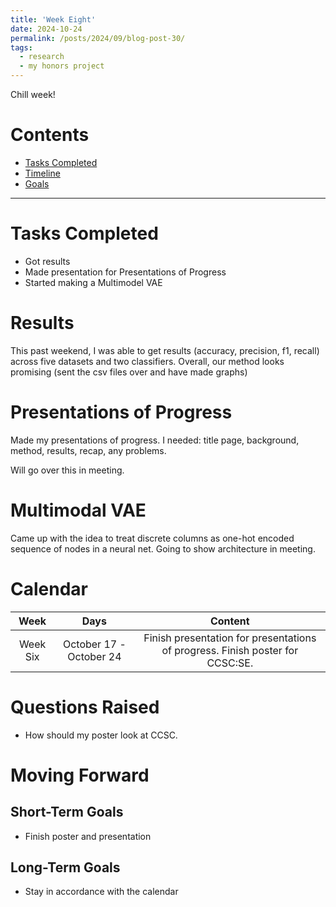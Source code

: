 ```yaml
---
title: 'Week Eight'
date: 2024-10-24
permalink: /posts/2024/09/blog-post-30/
tags:
  - research
  - my honors project
---
```


Chill week!

# Contents

- [Tasks Completed](#tasks)
- [Timeline](#calendar)
- [Goals](#moving)


---


<a name="tasks"></a>
# Tasks Completed 
- Got results
- Made presentation for Presentations of Progress
- Started making a Multimodel VAE

# Results
This past weekend, I was able to get results (accuracy, precision, f1, recall) across five datasets and two classifiers. Overall, our method looks promising (sent the csv files over and have made graphs)

# Presentations of Progress
Made my presentations of progress.
I needed: title page, background, method, results, recap, any problems.

Will go over this in meeting. 

# Multimodal VAE
Came up with the idea to treat discrete columns as one-hot encoded sequence of nodes in a neural net. Going to show architecture in meeting. 

<a name="calendar"></a>
# Calendar

| Week | Days    | Content    | 
| :---:   | :---: | :---: |
| Week Six | October 17 - October 24 | Finish presentation for presentations of progress. Finish poster for CCSC:SE. |




<a name="questions"></a>
# Questions Raised
- How should my poster look at CCSC. 
<a name="moving"></a>
# Moving Forward
## Short-Term Goals
- Finish poster and presentation

## Long-Term Goals
- Stay in accordance with the calendar
